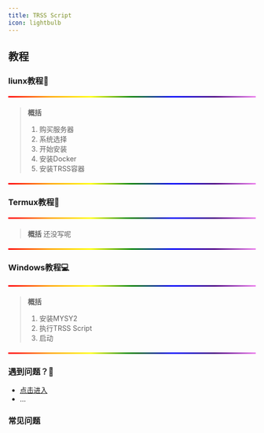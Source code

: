 ```yaml
---
title: TRSS Script
icon: lightbulb
---
```


## 教程

### liunx教程🐧

<hr style="border: none; height: 3px; background-image: linear-gradient(to right, red, orange, yellow, green, blue, indigo, violet); margin: 20px 0;">

> **概括**
> 1. 购买服务器
> 2. 系统选择
> 3. 开始安装
> 4. 安装Docker
> 5. 安装TRSS容器

<VPBanner
  title="TRSS Script"
  content=""
  :actions='[
    {
      text: "开始教程",
      link:"/trss/liunx/README.md",
    },
    {
      text: "仓库",
      link: "https://github.com/TimeRainStarSky/TRSS_Script",
      type: "default",
    },
  ]'
/>


<hr style="border: none; height: 3px; background-image: linear-gradient(to right, red, orange, yellow, green, blue, indigo, violet); margin: 20px 0;">

### Termux教程📱


<hr style="border: none; height: 3px; background-image: linear-gradient(to right, red, orange, yellow, green, blue, indigo, violet); margin: 20px 0;">

> **概括**
> 还没写呢 <Badge text="构建中" type="warning" /> <Badge text="ZLMX" color="grey" />

<VPBanner
  title="TRSS Script"
  content=""
  :actions='[
    {
      text: "开始教程",
      link:"/trss/安卓/README.md",
    },
    {
      text: "仓库",
      link: "https://github.com/TimeRainStarSky/TRSS_Script",
      type: "default",
    },
  ]'
/>


<hr style="border: none; height: 3px; background-image: linear-gradient(to right, red, orange, yellow, green, blue, indigo, violet); margin: 20px 0;">


### Windows教程💻


<hr style="border: none; height: 3px; background-image: linear-gradient(to right, red, orange, yellow, green, blue, indigo, violet); margin: 20px 0;">

> **概括**
> 1. 安装MYSY2
> 2. 执行TRSS Script
> 3. 启动

<VPBanner
  title="TRSS Script"
  content=""
  :actions='[
    {
      text: "开始教程",
      link:"/trss/Windows/README.md",
    },
    {
      text: "仓库",
      link: "https://github.com/TimeRainStarSky/TRSS_Script",
      type: "default",
    },
  ]'
/>


<hr style="border: none; height: 3px; background-image: linear-gradient(to right, red, orange, yellow, green, blue, indigo, violet); margin: 20px 0;">

### 遇到问题？🤔

- [点击进入](问题/README.md)
- ...

### 常见问题



